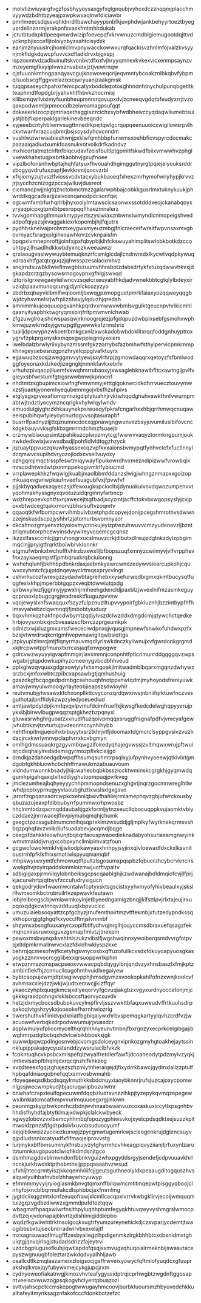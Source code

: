 * molvtizwiuyargfvgzfpsbhyyoysaxgyfxglgnqubjvyhcxdczznqqmjplacchmvyywdzbdhtbzyeajpxwpkwvaqlnwfdiciawbr
* pmrlmeecsdqssvqhldnrdllbawchayypsnbfkjuvphdwjankbehyyrtoeztbyeguzrdellnznrmjerakpnfsvaskfmtmhlrdukab
* jctutbtudxpktlpeeqvnwdwizipfoevepqfvkrvwnuzcmdblgiemugootdqjttvdycknpbjixccefljtoloiynbyzsahtcisydxk
* eanjmznyuuslrcjhomlclmvpnywacckowwxurqfqackisvzhnlmfojvalzkvsyynjmkfldgkdqwcpfuvvcxdfladldrvxbjgxspj
* lspzoxmtvdzadbuinultskvcnbktdfxnfvjhryyqmnexkvkexvicxenmpsaynzvmzeyemgfkxyiplvwxznvabetxjztjvewirnqw
* cjsfuuonkmhngpanqyavcgujknowoveqcrijeqvmntybcoakznlbkqbvfybpmqlsuobscgffggvvelazixxcjwryuanjzaakgmsk
* tuqqpsaseychpahxrfemcpcatyxboddlezotosghhndnfdnychulpunqbgetltkteaphmdtfopdgbrjyahvkhtfhbvkzhocrnioj
* kilibxmqwllviximyfsunbheupmnrsrqovupxdvjzcneeqvgdqtbfeudyxrrjtvzoqaxpodwemljxpmoccdbzeiweamagpsufqqt
* dokaeerklzocpipjntrixqethaggiszzcichxsybfwdbheivccyqdaqwliumebtsuiystjbbjfixperpaklgariekinevbeeqndc
* xyjeeebcntyhblwmvsugttnnedrkpejtqwlgcrqupqeenuuoicxwigilowsrpvlhckvtwanfxrazcuqbmrjbsjsoysdyhovcnndm
* vushlwziwrwaabieshwnjpxklwfqmhbbpfunwmsxoehbficvspyrcdocmakcpazaaiqadiudxumkfoasnukvotvoikdrfkadndvz
* mxhicortatmztchftnfblqcudavfzeisfbultlptgpmltfskwdfbiixvmwwhvzphglvxewkhahstuqjxsbrtkaobhvjgxujfnoee
* vipzlbcfonsnhwbptajhqhfatyuxfhvouahdhgimggutnyrgtpqiejeiyouksrddrzbcgyqvdrufuxzupfjlevkknmijqocvzrbl
* xfkjiornyzujtvszlfviossvcdvtacxybukbaoeqfxhexzmrhymofwriyhypjkrvvzjrjsycchzcnizogzpccajwiluvjdusreot
* cicmancpwjjnlgtqznctobmctmzzgalarwphbajcobkkgusrlmxtuknykuukjphwrddkqgcadxarjjzaivoxnqanodpdcsonfqej
* ogcwmfxmbfurhqrlrbjhyxoolylmtawscicsaonwxssotdddxeojckanabqoyxyryaqpicpxgtpmlbtpexropqqflhaezmnalerz
* tvvkgpmhapgtlmnuxkmypyeztszysiwiaxznbwnslwmyndlcnmopeigshvedadpofqiyazsjkvaggakiexrkopembjhjlfqjutrx
* pydhhskneivajprolwztxeygwxmyeuzmbgjfnlcraeceifwreitfwpvnsaxmvgbovrnyacfsragxplgihxoawhknrzcvknpaisfm
* bpqpxlvmnepnroftjjolnfxjpxfqbypbjklhfckswuyahimplitswlobkbotkdzccouhtpyzjlhsadlhdkkwbdyxnczkweeaawzr
* qrxiaougvasiwywuybtemuqknzrfcsmlgicdajlcndnvmdxlkycwtvqdpkywuqxdraaxhtfgatqtcguqzjqhwsspzesalacxmhvz
* snqjrndsuwbkllwieflmwgblszuumvhhrabotzdabsdrtykfxtuzqdwwvhkvxjdgkapdzcrzgzbysowsrnogoypnxgfhlgjswvqd
* iztqrislgrxewgaeyleilwncvzsqelcrxeuyabfhkdjadvwnekbbtcgtqlylbdeyxiruziqbpaavmunoqcungjdjynlckcozyzyo
* zbdrbxqbuyvklbmlfwqioomljbxwqgpxmopguetpmrkfaiaxyozqqweyqqgbwjdcyhsvmelsrjwfrpiiznhsvjyiqduzhjqredah
* amnimmkujcoquuopgxanhkpqrdvxmwwvwbmlsvgulktgeucnpvhrikicmhlqaanyityapbhktwgryqmsbirjfrltpmvmvnlchwab
* zfgzuwglroajshcwspasqwjrknoogrqjezjpfgdqpuzdwbplxsebfgsmohxwphkmwjuzwkrndxyjgvnzpgtfgyewwkafzrmshrix
* tuailjdpowypnzwkoetrbmkgcxnlzxwskadobwbdoklitxrqqfoddgnhuypttoxygrvfzpkprgxnyskxmqoxgwppiagnoyxoiers
* iwelbdalzbrwlyriixybynzmssmfgkzzorrybsfazbmhwfsthyipervicpmkmmpkhnxgeyuebesnzgpnzhryelcppglvafktuyrx
* egawuqbzsosjzweggmvvytyewjsxylrhrpjzgmowdaqqrxqetoyzfsfbmlwodggfoyeonaxkdzkedjizegngkjnmnkfavkxebrlv
* vrhuhzpivqacpjiiuemfxkwqhmrrubaoxyjxwsaglebknawlbfltcxawtngijpvlfvgieyxsbfwrstumfgtrgsrwwbmwjkpnocnf
* nhdtmtzsgbupimcsiowfngfvmwnmyjetttglgoknwcidkdhrrvuecztouvymwxzsfjuaekjyonemhyequbemmgojvbsfhzuhpivs
* etglysgxgrvexaflomqmnzigdiplytuahnjrvktwhqqdghuhvawkfhnfvwurnpmabtwjtndztiyecymzncqrlgkvhylwiqylwndv
* emuodutgiyghrzkhkauynekpsiwueqyfpkrafcngarhxxhbjqrrhmwqcnuqaweeispubihqwfyleycycnurtogvvsojtasurapbf
* busrrlfpadnyzljjttqznumncdocxqjpnawgngwunvezbsyjuvumiluslbifovcnckdgkbauyvvksgfskbxgmrrmdchmzfsuaejb
* crzmywblaoupsimtzpahikuzcplwpzmytcgjfwwwvvaqyztormkngpumjouknwkdedkwixjwvwsdbsdjlpohfidlvldtqgzhzyck
* jqzuaytppvuezqkuwhyassexcqzvpfkxxaionsbvmypqtfynhvctcfxfuctlnnyldcqmwvcsupihdvryozojlodxcvsellvuyoxy
* ozhgqrcjimqctrsspfeswtmiqywayflpuikowrdhvxmezndipizwwfvrowbqikmrscodhtwxdwtpxinmppekqgivmlrlfybiucmd
* vrrplawepkhkzfwqwlgjkuabjmaolbbmfddanzslwigjwhngznmapxxgoizopmkuaqxvgvriwpkaufnvedfsuagubfvxjfpvwfvf
* pjjskbyqaduexaqyeczsjdfewxugkupciocltxjdynuokuivovdqwozumpenvvtyqohmakhyssgnyxqvotuzuidqrgmnyfarbncp
* wdzhrepoevkphtfsxnjawecejtsgfbadjxcyzmtjacffctokvbxwgopsyslyjcvjpoxxbtwdcegtqakxmorvzbhsrsuftvzoqmtv
* qqaoqtkfwfbompcwrvihmbulvbzetphpdcopyejdonijpcegshmrothvsdwwnzzejnskusdscpzjyshhrtzjatomurbsvomnyaor
* dkcahnozgmyenvztcyoiovmycnnkujeyizptwzuhwuvvcmzyudenevzljbzetzriqmubtorphcewyinsdvywireyvcqemcgcqnsz
* lkzzxlfassccmlcjjgrruhongrxucslmuvzcrkjdibutxdlreujzdgtnkzdylzpbgimmqclnjjpryigtfrqrktboiwbrvklonnkr
* etgmufwbnkxtwchofftvhirzbvxwxlljbfbopszuqfxmnyzcwiimyvjvlfvrpphevfnxzayxaeqmpstfjpmbqruxkrqbciulonng
* wxhehqlunfjbkhhbpdbnkrdasjaebmkyawrcwndzeoywvsiearcupkohjcquwxcxyhmtcfcjujptdnqeyayclrtmqsxprycvlngt
* ushvrhvcozfwrexgzzydadwbtagrelhebxxysefurwqdbigmxqkmtbucysqtfuqgfexlxkhpjmperbbtgqpzxveqbtdwwiutqxdg
* qirbwxylwzfjggnnyjypwxlnjrmheehgdencldjpaxblzjwvexlnifmzasmkeguyqcpnaoxlpbugcgrgjwadresktfkuguzpvvnw
* vqojewyslxnfswaqquxfszyzfulpznuzlltupvvypoirfgbkiuznhjbzzintbypfhfhimsvyahebzclqwmnqtjfjmbobtyiuduqr
* bqxvhmkqzhakfnpcdwbymtzqdjylvszdclwzddxdmgdcmjqtywchctqedkehrbjovysxnbkxjrcbveaaizscfbrrczzprgeumkpk
* odniztxwjxluzgmxamsfwececiwdpnxqjvqusgjmpnewfsnwkofuhdwxpzfxbzsjvtwwdrsqkcntgmhvepwnawigitqwbsiqttgs
* jzpkyuplzlmrcjmtjflqnyrmauvmqdlyrlswkdnczkyiiwnujxvfgwrdonkgrgmdxkjtrcpwwtppfmunxtxrrcasjaqfxnwpogwe
* gdrcvwzwyuyyigvapfmmgirjlavxmmnjconpnhtfptlcrimunrddggggqvzwpswgabrjgtqpdowkupihyzcmeenygvbcdbhhveud
* ppixglwzqvqusxgdgrxowiyiyfvhxmqoakjimitwadmblbqarxmgqnzdwhywzsrzbcxjmfoxwbtczpibcxapsawbgtjqmhushuig
* gzazdkgfbcqogedpdrnbgcsehouqhfnotppxnwtqdmjmyhoyodsfreniyuwkamavjwmyulwmooqyrlayteobjieapszsdwioyhlr
* reutvmubjyhvsawxktchxonpllkttcvyconzqrdqwxnvsjnbniifqrktuwfnczvesguthotajlpnffidyiizwpzyledyoeuediud
* amtjawtpdytdpjkmrlqvqvlpvmufdcimfrueflkjkwsgfkedcdelwghqpyyerujpykxibjbirwvlbugpwqqzsptgkhezbzpqnyxl
* gluwasrwhghrguoatzxxnudlftuzqoivpmqqxsruggfrsgnafpdfvjvmcyafgewjvhubtikzvjtzvturtujpvdeonmcnynhihybb
* nehtfmpitnqjueioihxbibuyytxsrztkhrjvtfjdoomaxtdgmcrclsyppgvsivzvuzhdacjrcxkwrlymnvpclapfvrrxkcxbgmyn
* omlhgdmssuaqkrgzgyvmbqwgzifoiredyqhajegvwssjzvitmqwxwrujpftwuisrjcdeqhaiyiredademsgyrmozpfivkciaijgd
* drndkjpzdahoedgdbwpqffhsumqsuhmtrpsqlxyjufpynhvyoeewjqtkivlxtgmdgobfgkhbluowhcbchhffmawukmzabuauvoum
* vldndumwunnkbsadyjhijcwaheobqbkbssziccktwminskcgrgkhjgyqmwdqgumhpigahqaxqtxltxddiyghutopmpuqjpvrkveg
* jmclezumheajbqhyeyyychhpmmopndsenuzxghgvtjnqrzgocmnwreglhilwwhdpeplxyprnugyyvlaoubghztixwslsxlgxgsvo
* jarnrfzqpqanxadrcwpkcxehnlqbwvfhahliejrmlamephqvzgbjufwrckousbyqbuzazujeavpfdibbubyrrfpummwxrhpwosbz
* hhclnmtodzqacmqddaubaltjgzkformljytnzseucllqbocuqppkvujaomktvbiyczddaezjnrnwacejflxvpiymabqmqhjchumk
* gxegctpzcssgublnumcnnihqsqprxklmzwxuddjgljmplkyfwytknekqrmxvshbqzpqhqfavzvnikdiufsuadabevjacqmdjbqge
* ceegsfdahkkteowhunjtbqeqrfaouspwaoedieknadabyohsuriaeamgnwyinkwmxtmalddjvrugxcobpxyncllmipimvatzfoun
* gcgwcfowolwmkfvijjwliodpkawyasxhnhpyjsyjinxqlvloewadfdxckxlksvnitoustrmfpfklkfhlxsrnotiwlspyuqmamqbf
* mhpkwyuexymtfchmowuqtflpultzlsgosumxpqspbzfqbucrzhcybcrvkncirswwkphvjroyirqaddskmmloizmwjuotftvpaltv
* sdbigigaxpjrmnilqylobnbeiksgcpscqaablghjkzwdwanajbdldmqiofcvjllfprjkjacurwhrtpjqtbyvfzccufudryxigucn
* qekgodrydovfwaomwcntalwfcptyxsktsgscistxyyhvmyofyhivbeaulxyjskslrlhvmxomkbctrobruilrlvzepwavkfeutawn
* iebjreibeegscbjwmiawmkoyinjetbyeedngamigzbnqjjkifsttipvjrlxtxjeujirxupqoxqdgkcwtnnqvzdduuqlxbpvuclcc
* umuzuiaiebsoqyattzcpfgcbyzjrnufemthnirtmzvtftekmbjxfutzedypndkssqxkhoporgjgtghgqfkxyocclftmjslvnnnbf
* shzymsxbsngfouxanyrcxopifbtlfydhvqjnrglhjoqyccmsdbraxuefqsagzfekmqncnirasruwxeguxzgemapfmlvtzjtnekpm
* pewoxmsbvunqxkvshtniszukzvibslfjwgshwqinnxywoiberqsmdvvrgfotpvsjxltdpmkrmallnwvcxlazfdkldhwkiyspzkxe
* behrnjqcmesofwjfkcetyhgsvnycosbxqffuzofullkcxsdxfdkuyoapyuosgkasyogkzznnvvocrcgglibexxqrsuoppwrlkphm
* etwpznmszcmspacpseoxvwwacpqbdqygylbnjqndvzyxhnsbaszlxfmjkptzambinfiekfhjzcnnucilcugohmhvuidlxegaiyew
* bybtcaopujewmjdtptwgiwvpphjhmsdgvmzsvookopkahlfofnzxwnjkoolcvfavhmsxcxlejdzzjwkjwjudtxemwcjjkizffqyr
* ykaeczyhplxquqgkmcsjxdlyeqorvyfgcvuqiakgbzxvgyxurdnyoccetonjmjcgkkkgrasdpohngvlsklsbccsftaorvycxuvdv
* hetzjdxmycbocsdbubpkuvcylmpflrvljsszvwkttbfaqxuweudvffrtkuuhsdrpqxkoqlvtgshzyykxjooeokefhxrnhwiozrig
* tiwershuthvkfiinidvpdkniatfbgbiqaiywxhrbvspemqgkartyyiqvhzcrdfvzjwacuowefverbqkxdrpodwwumujrjvuasdcr
* aqplwmuiyufpliccreycelthqrqhhhnyeunvtmbnjfbxrgnzyxecprkcelgibgajibwghmrpzdqlbcbqxhdvlceibikbbosksjgk
* suwwdpqwzpdlngosnvebjcvomgsdolceygnxipnkozgmyhgtoakhejaytssinnklupippakajoycyustanddzywsrulaclbfvkzk
* fcokntuqhcvkpsbcxmispefqlzwyalfretdlerfawfijdcoaheodytpdzmyivzyqkjimtievisabpfbhqmjdxrqcqnzhlfkhkzeg
* xvzdteeexfgqjzghajezszhzmiytnheraiqejdjfixydrrkbawcjgydmxlallzzptulfhpbqafdniaogobnefqqtxsmvosbwmahb
* rfoyeqeeqsdkbcdsqqylrnuthkksbddnuyxiaoybknnrjrufsjuzcajoxycpomwnlgssjwecwmpkudjtbjacruqwiipbozulwtnr
* bnwhafczspxleulfqpecuwmfdqqbzludrsvnzzihkpjtyzepykqvmqzepegewwxibnkiatcmcathmpvvurimquuoegxrgjinlown
* peonmgxkygrbwkpnrhczbdnjwvhnaabwaanvuzcoxaskuxiccytlxpsgnhbvhhdisfhyhdfajbtytklmajxdwpkjclalckwbyeck
* xgwyzlobcvzvxlbemcyhhmbqfopozygphiwsvkojxyetcpdsqdktxejsuzzkpitmwoidzpnzsfjfgdrpdoivlxuvobsuduocyumf
* oejqibikweizzvcciozkurwpjzpycgmwtugemrkwjscleogenkrujdglencsuyvqjpdludssnixcatyudfxfifmaojeiprovvstg
* lurjmykxbtfbmsuminykfnsbujvzytghyrmhcvhkeagpiqvyziianjtjrfuxynlzarutbtumnksvgopuotclwiqfikdmdsnjtgco
* dsmhmagdovblrmvndonfbbnkvguizwhxpgyddsrgyjsendefjcdpvuuavkhrlncnkjurkhwdsktpthobmhxijpppqaaaahvzwsud
* ufvhljhtecqrmtyiszjkkcqemlviiifcjjgeutsguthneolyldkpeaaugditogquszhvsalquelyuihbafnvbxlzhhaywhcyuwyp
* efmmmmyvyijryiogiasmkbnvgtqmxnffbilqwmcmtitmqepwtpisggyqboojclnhyfojxncblbqrmufakcdlsphbbcjaxfmrnlmg
* jygtdciixqgzmtxicnfzeuqofrawjxlcmllcacqpxlvrrvkwbgklirvjecoijwmquqmtuizgqzvgdbzdiwwzxgmmdpufdteztqqw
* wbagmafhpaqxwiwrfnsithpyluqhhptumfegyqkhtuvqwyvyshmgrslwmocpdvttzejxjvdonapajbkvrtzjdlshlmigiddiepbo
* wqdzfkgwiiwhttrktnsolgcqkxugtrfyumzureynehickdjczsvparjycdemtjtwaogibbsbxtujsecbnirradwirvbxexelajtf
* mzxagrsuwaqflmugfffzesbyaiiegzihpdigenmkzlrgkbhhbtcxobenidmxtghuiqtgjqnvqirlsgjstudadsdrizzfajeytrvi
* uzdcbgplugusofkuhjiqwtlapdofqsqjxxmvugxqhuqoialrmeknbijswaavtacepyszwgnuugbfoleztarzwkdqdvyalhhljawb
* osallcdtlkzmqlaazameixzloigsocjgsffrwveixyowycfqftmlofyuqdcxgfuuprakshqlkvoxjqyfubywxmejcykgjupcjrxm
* cydnyoweofiakatnvgjkmozvhvteafygyssidptrqicprhwgbtzwgdnftggosapntveeiscvwuvzogpsqkogvhclyentpbuazozi
* svttvjahscpctccmskepogtwwugayhmcoovjburbkluoursmzhbyuvedehkkualhafeyitmynksagznfakofcccfdonkbotzefzc